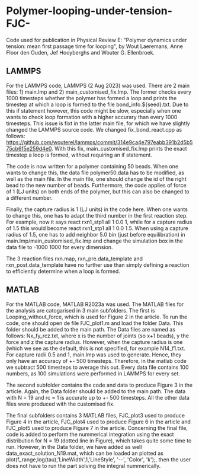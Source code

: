 # Polymer-looping-under-tension-FJC-
Code used for publication in Physical Review E: "Polymer dynamics under tension: mean first passage time for looping", by Wout Laeremans, Anne Floor den Ouden, Jef Hooyberghs and Wouter G. Ellenbroek.

## LAMMPS
For the LAMMPS code, LAMMPS (2 Aug 2023) was used. There are 2 main files: 1) main.lmp and 2) main_customised_fix.lmp. The former checks every 1000 timesteps whether the polymer has formed a loop and prints the timestep at which a loop is formed to the file bond_info.${seed}.txt. Due to this if statement however, this code might be slow, especially when one wants to check loop formation with a higher accurary than every 1000 timesteps. This issue is fixt in the latter main file, for which we have slightly changed the LAMMPS source code. We changed fix_bond_react.cpp as follows: https://github.com/wouterel/lammps/commit/314e9ca4e797eabb391b2d5b575cb6f5e259d4e0. With this fix, main_customised_fix.lmp prints the exact timestep a loop is formed, without requiring an if statement. 

The code is now written for a polymer containing 50 beads. When one wants to change this, the data file polymer50.data has to be modified, as well as the main file. In the main file, one should change the id of the right bead to the new number of beads. Furthermore, the code applies of force of 1 (LJ units) on both ends of the polymer, but this can also be changed to a different number. 

Finally, the capture radius is 1 (LJ units) in the code here. When one wants to change this, one has to adapt the third number in the first reaction step. For example, now it says react rxn1_stp1 	 all 1 0.0 1, while for a capture radius of 1.5 this would become react rxn1_stp1 	 all 1 0.0 1.5. When using a capture radius of 1.5, one has to add neighbor 5.0 bin (just before equilibration) in main.lmp/main_customised_fix.lmp and change the simulation box in the data file to -1000 1000 for every dimension.

The 3 reaction files rxn.map, rxn_pre.data_template and rxn_post.data_template have no further use than simply defining a reaction to efficiently determine when a loop is formed. 

## MATLAB
For the MATLAB code, MATLAB R2023a was used. The MATLAB files for the analysis are catogarised in 3 main subfolders. The first is Looping_without_force, which is used for Figure 2 in the article. To run the code, one should open de file FJC_plot1.m and load the folder Data. This folder should be added to the main path. The Data files are named as follows: Nx_fy_rcz.txt, where x is the number of joints (so x+1 beads), y the force and z the capture radius. However, when the capture radius is one (which we see as the default, this is not specified, for example N14_f1.txt. For capture radii 0.5 and 1, main.lmp was used to generate. Hence, they only have an accuracy of +- 500 timesteps. Therefore, in the matlab code we subtract 500 timesteps to average this out. Every data file contains 100 numbers, as 100 simulations were performed in LAMMPS for every set. 

The second subfolder contains the code and data to produce Figure 3 in the article. Again, the Data folder should be added to the main path. The data with N = 19 and rc = 1 is accurate up to +- 500 timesteps. All the other data files were produced with the customised fix. 

The final subfolders contains 3 MATLAB files, FJC_plot3 used to produce Figure 4 in the article, FJC_plot4 used to produce Figure 6 in the article and FJC_plot5 used to produce Figure 7 in the article. Concerning the final file, code is added to perform the nummerical integration using the exact distribution for N = 19 (dotted line in Figure), which takes quite some time to run. However, in the Data folder, we have added as well data_exact_solution_N19.mat, which can be loaded an plotted as plot(f_range,log(tau),'LineWidth',1,'LineStyle', '--', 'Color', 'k');, then the user does not have to run the part solving the integral nummerically.  


